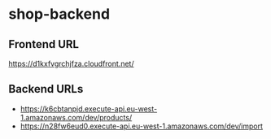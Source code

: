 # shop-backend

## Frontend URL

https://d1kxfvgrchjfza.cloudfront.net/

## Backend URLs

- https://k6cbtanpjd.execute-api.eu-west-1.amazonaws.com/dev/products/
- https://n28fw6eud0.execute-api.eu-west-1.amazonaws.com/dev/import
